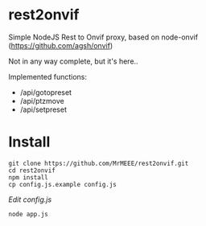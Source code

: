 # rest2onvif
Simple NodeJS Rest to Onvif proxy, based on node-onvif (https://github.com/agsh/onvif)

Not in any way complete, but it's here..

Implemented functions:

* /api/gotopreset
* /api/ptzmove
* /api/setpreset

# Install
```
git clone https://github.com/MrMEEE/rest2onvif.git
cd rest2onvif
npm install
cp config.js.example config.js
```
*Edit config.js*
```
node app.js
```
